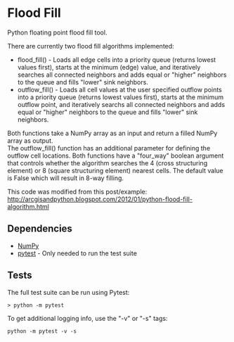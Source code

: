 # Flood Fill

Python floating point flood fill tool.

There are currently two flood fill algorithms implemented:  
* flood_fill() - Loads all edge cells into a priority queue (returns lowest values first), starts at the minimum (edge) value, and iteratively searches all connected neighbors and adds equal or "higher" neighbors to the queue and fills "lower" sink neighbors.
* outflow_fill() - Loads all cell values at the user specified outflow points into a priority queue (returns lowest values first), starts at the minimum outflow point, and iteratively searchs all connected neighbors and adds equal or "higher" neighbors to the queue and fills "lower" sink neighbors.

Both functions take a NumPy array as an input and return a filled NumPy array as output.  
The outflow_fill() function has an additional parameter for defining the outflow cell locations.
Both functions have a "four_way" boolean argument that controls whether the algorithm searches the 4 (cross structuring element) or 8 (square structuring element) nearest cells.  The default value is False which will result in 8-way filling.

This code was modified from this post/example:  
    http://arcgisandpython.blogspot.com/2012/01/python-flood-fill-algorithm.html

## Dependencies
* [NumPy](http://www.numpy.org/)  
* [pytest](http://doc.pytest.org/en/latest/) - Only needed to run the test suite

## Tests

The full test suite can be run using Pytest:

```
> python -m pytest
```

To get additional logging info, use the "-v" or "-s" tags:
```
python -m pytest -v -s
```
